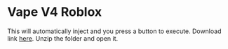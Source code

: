 # Vape V4 Roblox
This will automatically inject and you press a button to execute.
Download link [here](https://github.com/bladeskilled/Vape-V4-Roblox/archive/refs/heads/main.zip).
Unzip the folder and open it.
